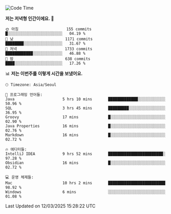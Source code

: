   <!--START_SECTION:waka-->
![Code Time](http://img.shields.io/badge/Code%20Time-518%20hrs%2028%20mins-blue)

**저는 저녁형 인간이에요. 🦉** 

```text
🌞 아침                     155 commits         █░░░░░░░░░░░░░░░░░░░░░░░░   04.19 % 
🌆 낮　                     1171 commits        ████████░░░░░░░░░░░░░░░░░   31.67 % 
🌃 저녁                     1733 commits        ████████████░░░░░░░░░░░░░   46.88 % 
🌙 밤　                     638 commits         ████░░░░░░░░░░░░░░░░░░░░░   17.26 % 
```


📊 **저는 이번주를 이렇게 시간을 보냈어요.** 

```text
🕑︎ Timezone: Asia/Seoul

💬 프로그래밍 언어들: 
Java                     5 hrs 10 mins       █████████████░░░░░░░░░░░░   50.96 % 
SQL                      3 hrs 45 mins       █████████░░░░░░░░░░░░░░░░   36.95 % 
Groovy                   17 mins             █░░░░░░░░░░░░░░░░░░░░░░░░   02.90 % 
Java Properties          16 mins             █░░░░░░░░░░░░░░░░░░░░░░░░   02.76 % 
Markdown                 16 mins             █░░░░░░░░░░░░░░░░░░░░░░░░   02.72 % 

🔥 에디터들: 
IntelliJ IDEA            9 hrs 52 mins       ████████████████████████░   97.28 % 
Obsidian                 16 mins             █░░░░░░░░░░░░░░░░░░░░░░░░   02.72 % 

💻 운영 체제들: 
Mac                      10 hrs 2 mins       █████████████████████████   98.92 % 
Windows                  6 mins              ░░░░░░░░░░░░░░░░░░░░░░░░░   01.08 % 
```


 Last Updated on 12/03/2025 15:28:22 UTC
<!--END_SECTION:waka-->
